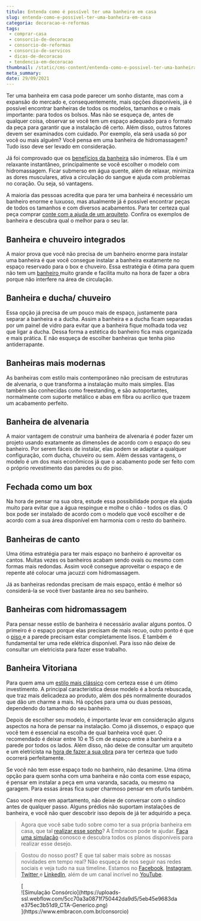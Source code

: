 ```yaml
---
titulo: Entenda como é possível ter uma banheira em casa
slug: entenda-como-e-possivel-ter-uma-banheira-em-casa
categoria: decoracao-e-reformas
tags:
 - comprar-casa
 - consorcio-de-decoracao
 - consorcio-de-reformas
 - consorcio-de-servicos
 - dicas-de-decoracao
 - tendencia-em-decoracao
thumbnail: /static/cms-content/entenda-como-e-possivel-ter-uma-banheira-em-casa.jpg
meta_summary: 
date: 29/09/2021
---
```

Ter uma banheira em casa pode parecer um sonho distante, mas com a expansão do mercado e, consequentemente, mais opções disponíveis, já é possível encontrar banheiras de todos os modelos, tamanhos e o mais importante: para todos os bolsos. Mas não se esqueça de, antes de qualquer coisa, observar se você tem um espaço adequado para o formato da peça para garantir que a instalação dê certo. Além disso, outros fatores devem ser examinados com cuidado. Por exemplo, ela será usada só por você ou mais alguém? Você pensa em uma banheira de hidromassagem? Tudo isso deve ser levado em consideração.

Já foi comprovado que os [benefícios da banheira](https://www.embracon.com.br/blog/saiba-quais-sao-as-vantagens-de-ter-um-spa-em-casa) são inúmeros. Ela é um relaxante instantâneo, principalmente se você escolher o modelo com hidromassagem. Ficar submerso em água quente, além de relaxar, minimiza as dores musculares, ativa a circulação do sangue e ajuda com problemas no coração. Ou seja, só vantagens.

A maioria das pessoas acredita que para ter uma banheira é necessário um banheiro enorme e luxuoso, mas atualmente já é possível encontrar peças de todos os tamanhos e com diversos acabamentos. Para ter certeza qual peça comprar [conte com a ajuda de um arquiteto](https://www.embracon.com.br/blog/como-contratar-um-arquiteto-para-a-sua-reforma). Confira os exemplos de banheira e descubra qual o melhor para o seu lar.

Banheira e chuveiro integrados
------------------------------

A maior prova que você não precisa de um banheiro enorme para instalar uma banheira é que você consegue instalar a banheira exatamente no espaço reservado para o box e chuveiro. Essa estratégia é ótima para quem não tem um [banheiro ](https://www.embracon.com.br/blog/reforma-de-banheiro-3-dicas-para-fazer-sem-muita-bagunca)muito grande e facilita muito na hora de fazer a obra porque não interfere na área de circulação.

Banheira e ducha/ chuveiro
--------------------------

Essa opção já precisa de um pouco mais de espaço, justamente para separar a banheira e a ducha. Assim a banheira e a ducha ficam separadas por um painel de vidro para evitar que a banheira fique molhada toda vez que ligar a ducha. Dessa forma a estética do banheiro fica mais organizada e mais prática. E não esqueça de escolher banheiras que tenha piso antiderrapante.

Banheiras mais modernas
-----------------------

As banheiras com estilo mais contemporâneo não precisam de estruturas de alvenaria, o que transforma a instalação muito mais simples. Elas também são conhecidas como freestanding, e são autoportantes, normalmente com suporte metálico e abas em fibra ou acrílico que trazem um acabamento perfeito.

Banheira de alvenaria
---------------------

A maior vantagem de construir uma banheira de alvenaria é poder fazer um projeto usando exatamente as dimensões de acordo com o espaço do seu banheiro. Por serem fáceis de instalar, elas podem se adaptar a qualquer configuração, com ducha, chuveiro ou sem. Além dessas vantagens, o modelo é um dos mais econômicos já que o acabamento pode ser feito com o próprio revestimento das paredes ou do piso.

Fechada como um box
-------------------

Na hora de pensar na sua obra, estude essa possibilidade porque ela ajuda muito para evitar que a água respingue e molhe o chão - todos os dias. O box pode ser instalado de acordo com o modelo que você escolher e de acordo com a sua área disponível em harmonia com o resto do banheiro.

Banheiras de canto
------------------

Uma ótima estratégia para ter mais espaço no banheiro é aproveitar os cantos. Muitas vezes os banheiros acabam sendo ovais ou mesmo com formas mais redondas. Assim você consegue aproveitar o espaço e de repente até colocar uma jacuzzi com hidromassagem.

Já as banheiras redondas precisam de mais espaço, então é melhor só considerá-la se você tiver bastante área no seu banheiro.

Banheiras com hidromassagem
---------------------------

Para pensar nesse estilo de banheira é necessário avaliar alguns pontos. O primeiro é o espaço porque elas precisam de mais recuo, outro ponto é que o [piso ](https://www.embracon.com.br/blog/5-dicas-para-escolher-os-pisos-de-cada-ambiente-da-casa)e a parede precisam estar completamente lisos. E também é fundamental ter uma rede elétrica disponível. Para isso não deixe de consultar um eletricista para fazer esse trabalho.

Banheira Vitoriana
------------------

Para quem ama um [estilo mais clássico](https://www.embracon.com.br/blog/quais-sao-as-caracteristicas-do-estilo-de-decoracao-classica) com certeza esse é um ótimo investimento. A principal característica desse modelo é a borda rebuscada, que traz mais delicadeza ao produto, além dos pés normalmente dourados que dão um charme a mais. Há opções para uma ou duas pessoas, dependendo do tamanho do seu banheiro.

Depois de escolher seu modelo, é importante levar em consideração alguns aspectos na hora de pensar na instalação. Como já dissemos, o espaço que você tem é essencial na escolha de qual banheira você quer. O recomendado é deixar entre 10 e 15 cm de espaço entre a banheira e a parede por todos os lados. Além disso, não deixe de consultar um arquiteto e um eletricista na [hora de fazer a sua obra](https://www.embracon.com.br/blog/reforma-de-banheiro-3-dicas-para-fazer-sem-muita-bagunca) para ter certeza que tudo ocorrerá perfeitamente.

Se você não tem esse espaço todo no banheiro, não desanime. Uma ótima opção para quem sonha com uma banheira e não conta com esse espaço, é pensar em instalar a peça em uma varanda, sacada, ou mesmo na garagem. Para essas áreas fica super charmoso pensar em ofurôs também.

Caso você more em apartamento, não deixe de conversar com o síndico antes de qualquer passo. Alguns prédios não suportam instalações de banheira, e você não quer descobrir isso depois de já ter adquirido a peça.

> Agora que você sabe tudo sobre como ter a sua própria banheira em casa, que tal [realizar esse sonho](https://www.embracon.com.br/consorcio-servicos)? A Embracon pode te ajudar. [Faça uma simulação](https://www.embracon.com.br/consorcio) conosco e descubra todos os planos disponíveis para realizar esse desejo.

> Gostou do nosso post? E que tal saber mais sobre as nossas novidades em tempo real? Não esqueça de nos seguir nas redes sociais e veja tudo na sua timeline. Estamos no [Facebook](https://www.facebook.com/embracon), [Instagram](https://www.instagram.com/embraconoficial/), [Twitter ](https://twitter.com/Embracon)e [LinkedIn](https://www.linkedin.com/company/embracon-administradora-de-cons-rcio-ltda./), além de um canal incrível no [YouTube](https://www.youtube.com/embracon).

<figure class="w-richtext-figure-type-image w-richtext-align-center">[<div>![Simulação Consórcio](https://uploads-ssl.webflow.com/5cc70a3a0871f750442da9d5/5eb45e9683dae375ec3b51d9_CTA-Generico.png)</div>](https://www.embracon.com.br/consorcio)</figure>
